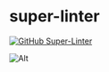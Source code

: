 # super-linter

[![GitHub Super-Linter](https://github.com/thost96/workflows/workflows/Lint%20Code%20Base/badge.svg)](https://github.com/marketplace/actions/super-linter)

![Alt](https://repobeats.axiom.co/api/embed/e5ae0dadba2cb1e5c72f22ed034a3f21aa91b437.svg "Repobeats analytics image")
